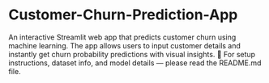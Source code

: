 # Customer-Churn-Prediction-App
An interactive Streamlit web app that predicts customer churn using machine learning. The app allows users to input customer details and instantly get churn probability predictions with visual insights.  📘 For setup instructions, dataset info, and model details — please read the README.md  file.
